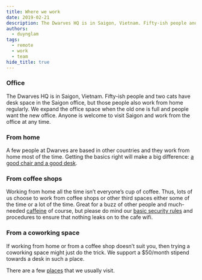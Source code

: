 ```yaml
---
title: Where we work
date: 2019-02-21
description: The Dwarves HQ is in Saigon, Vietnam. Fifty-ish people and two cats have desk space in the Saigon office, but those people also work from home regularly. We expand the office space when the old one is full and people want the new office. Anyone is welcome to visit Saigon and work from the office at any time.
authors:
  - duynglam
tags:
  - remote
  - work
  - team
hide_title: true
---
```


### Office

The Dwarves HQ is in Saigon, Vietnam. Fifty-ish people and two cats have desk space in the Saigon office, but those people also work from home regularly. We expand the office space when the old one is full and people want the new office. Anyone is welcome to visit Saigon and work from the office at any time.

### From home

A few people at Dwarves are based in other countries and they work from home most of the time. Getting the basics right will make a big difference: [a good chair and a good desk](https://medium.com/dwarves-foundation/dfstaythefhome-5e416a4c457c).

### From coffee shops

Working from home all the time isn’t everyone’s cup of coffee. Thus, lots of us choose to work from coffee shops or other third spaces either some of the time or a lot of the time. Great for a buzz of other people and much-needed [caffeine](https://giphy.com/gifs/bobs-burgers-fox-bobs-burgers-tv-3o72F3CQSLwU7XTlDy) of course, but please do mind our [basic security rules](security-rules.md) and procedures to ensure that nothing leaks on to the cafe wifi.

### From a coworking space

If working from home or from a coffee shop doesn’t suit you, then trying a coworking space might just do the trick. We support a $50/month stipend towards a desk in such a place.

There are a few [places](places-to-work.md) that we usually visit.
